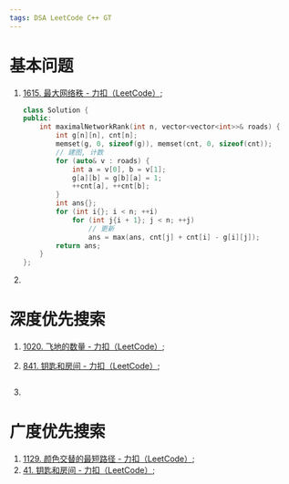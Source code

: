 ```yaml
---
tags: DSA LeetCode C++ GT
---
```


# 基本问题

1.   [1615. 最大网络秩 - 力扣（LeetCode）](https://leetcode.cn/problems/maximal-network-rank/);

     ```cpp
     class Solution {
     public:
         int maximalNetworkRank(int n, vector<vector<int>>& roads) {
             int g[n][n], cnt[n];
             memset(g, 0, sizeof(g)), memset(cnt, 0, sizeof(cnt));
             // 建图, 计数
             for (auto& v : roads) {
                 int a = v[0], b = v[1];
                 g[a][b] = g[b][a] = 1;
                 ++cnt[a], ++cnt[b];
             }
             int ans{};
             for (int i{}; i < n; ++i)
                 for (int j{i + 1}; j < n; ++j)
                     // 更新
                     ans = max(ans, cnt[j] + cnt[i] - g[i][j]);
             return ans;
         }
     };
     ```

2.   







# 深度优先搜索



1.   [1020. 飞地的数量 - 力扣（LeetCode）](https://leetcode.cn/problems/number-of-enclaves/);

2.   [841. 钥匙和房间 - 力扣（LeetCode）](https://leetcode.cn/problems/keys-and-rooms/);

     ```cpp
     ```

     

3.   

     

# 广度优先搜索

1.   [1129. 颜色交替的最短路径 - 力扣（LeetCode）](https://leetcode.cn/problems/shortest-path-with-alternating-colors/);
1.   [41. 钥匙和房间 - 力扣（LeetCode）](https://leetcode.cn/problems/keys-and-rooms/);
